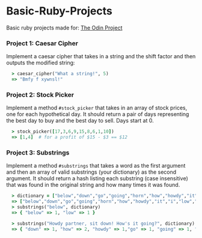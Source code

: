 # Basic-Ruby-Projects

Basic ruby projects made for: [The Odin Project](https://www.theodinproject.com/courses/ruby-programming?ref=lnav)

### Project 1: Caesar Cipher
Implement a caesar cipher that takes in a string and the shift factor and then outputs the modified string:

~~~ruby
  > caesar_cipher("What a string!", 5)
  => "Bmfy f xywnsl!"
~~~

### Project 2: Stock Picker
Implement a method `#stock_picker` that takes in an array of stock prices, one for each hypothetical day.  It should return a pair of days representing the best day to buy and the best day to sell.  Days start at 0.

~~~ruby
  > stock_picker([17,3,6,9,15,8,6,1,10])
  => [1,4]  # for a profit of $15 - $3 == $12
~~~

### Project 3: Substrings
Implement a method `#substrings` that takes a word as the first argument and then an array of valid substrings (your dictionary) as the second argument.  It should return a hash listing each substring (case insensitive) that was found in the original string and how many times it was found.

~~~ruby
  > dictionary = ["below","down","go","going","horn","how","howdy","it","i","low","own","part","partner","sit"]
  => ["below","down","go","going","horn","how","howdy","it","i","low","own","part","partner","sit"]
  > substrings("below", dictionary)
  => { "below" => 1, "low" => 1 }
~~~

~~~ruby
  > substrings("Howdy partner, sit down! How's it going?", dictionary)
  => { "down" => 1, "how" => 2, "howdy" => 1,"go" => 1, "going" => 1, "it" => 2, "i" => 3, "own" => 1,"part" => 1,"partner" => 1,"sit" => 1 }
~~~
